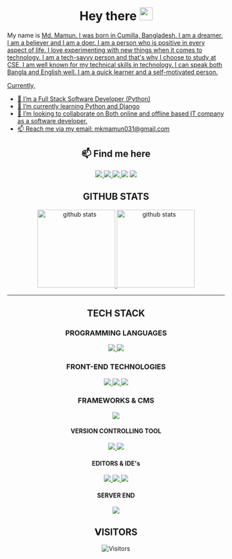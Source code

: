 <h1 align="center"> Hey there <img src="https://media.giphy.com/media/hvRJCLFzcasrR4ia7z/giphy.gif" width="30px" height="30px">  </h1>

My name is <a href="https://www.facebook.com/mkmamun111/">Md. Mamun. I was born in Cumilla, Bangladesh. I am a dreamer. I am a believer and I am a doer. I am a person who is positive in every aspect of life. I love experimenting with new things when it comes to technology. I am a tech-savvy person and that's why I choose to study at CSE. I am well known for my technical skills in technology. I can speak both Bangla and English well. I am a quick learner and a self-motivated person.

Currently,
- 👀 I’m a Full Stack Software Developer (Python)
- 🌱 I’m currently learning Python and Django
- 💞️ I’m looking to collaborate on Both online and offline based IT company as a software developer.
- 📫 Reach me via my email: mkmamun031@gmail.com

<h2 align="center">📫 Find me here</h2>
<p align="center">
    <a title="Facebook" href="https://www.facebook.com/mkmamun111/">
        <img src="https://img.shields.io/badge/-Robius%20Sani-%233b5998?style=flat-square&logo=Facebook&logoColor=ffffff" />
    </a>
    <a title="LinkedIn" href="https://www.linkedin.com/in/mdmamun99/">
        <img src="https://img.shields.io/badge/-Robius%20Sani-%230e76a8?style=flat-square&logo=Linkedin&logoColor=ffffff" />
    </a>
    <a title="Instagram" href="https://www.instagram.com/mamun_khan87/">
        <img src="https://img.shields.io/badge/-Robius%20Sani-%233f729b?style=flat-square&logo=instagram&logoColor=ffffff" />
    </a>
    <a title="Twitter"https://twitter.com/MdMamun3523">
        <img src="https://img.shields.io/badge/-Robius%20Sani-%2300acee?style=flat-square&logo=twitter&logoColor=ffffff" />
    </a>
    <a title="Github" href="https://github.com/MamunKhan71">
        <img src="https://img.shields.io/badge/-Robius%20Sani-%23211F1F?style=flat-square&logo=github" />
    </a>
</p>

<h2 align="center"> GITHUB STATS </h2>
<div align="center">
    <a href="https://github.com/Robiussani152" >
        <img height="180em" title="github stats" src="https://github-readme-stats.vercel.app/api?username=MamunKhan71&show_icons=true&theme=tokyonight&include_all_commits=true&count_private=true">
        <img height="180em" title="github stats" src="https://github-readme-stats.vercel.app/api/top-langs/?username=MamunKhan71&layout=compact&langs_count=7&theme=tokyonight">
    </a>
</div>
<hr/>
<h2 align="center"> TECH STACK </h2>

<h3 align="center"> PROGRAMMING LANGUAGES </h3>
<p align="center">
  <a title="Python" href="https://python.org/">
    <img src="https://img.shields.io/badge/python-%23777BB4.svg?&style=flat-square&logo=python&logoColor=white"/>
  </a>
  <a title="Java" href="https://docs.oracle.com/en/java/">
    <img src="https://img.shields.io/badge/Java-%23777BB4.svg?&style=flat-square&logo=javadoc&logoColor=white"/>
  </a>
</p>

<h3 align="center"> FRONT-END TECHNOLOGIES </h3>
<p align="center">

<a title="HTML5" href="https://www.w3schools.com/html/default.asp">
  <img src="https://img.shields.io/badge/HTML5%20-%23E34F26.svg?&style=flat-square&logo=html5&logoColor=white"/>
</a>
<a title="CSS3" href="https://www.w3schools.com/css/default.asp">
    <img src="https://img.shields.io/badge/CSS3%20-%231572B6.svg?&style=flat-square&logo=css3&logoColor=white"/>
</a>
<a title="JavaScript" href="https://www.javascript.com/">
    <img src="https://img.shields.io/badge/JavaScript%20-%23323330.svg?&style=flat-square&logo=javascript&logoColor=%23F7DF1E"/>
</a>
</p>

<h3 align="center"> FRAMEWORKS & CMS </h3>
<p align="center">

<a title="Flask" href="https://flask.palletsprojects.com/en/2.2.x/">
  <img src="https://img.shields.io/badge/Flask-%23777BB4.svg?&style=flat-square&logo=Flask&logoColor=white"/>
</a>
</p>

<h4 align="center"> VERSION CONTROLLING TOOL </h4>
<p align="center">
  <a title="Git" href="https://git-scm.com/">
    <img src="https://img.shields.io/badge/Git%20-%23eb4d29.svg?&style=flat-square&logo=git&logoColor=white"/>
  </a>
  <a title="Github" href="http://github.com/">
    <img src="https://img.shields.io/badge/Github%20-%23F05033.svg?&style=flat-square&logo=github&logoColor=white"/>
  </a>
</p>

<h4 align="center"> EDITORS & <span title="Intergrated Development Environment">IDE</span>'s </h4>

<p align="center">
  <a title="Pycharm Professional" href="https://www.jetbrains.com/pycharm/buy/">
    <img src="https://img.shields.io/badge/-pycharm-%23007ACC?style=flat-square&logo=pycharm&logoColor=white" />
  </a>
  <a title="VsCode" href="https://code.visualstudio.com/">
    <img src="https://img.shields.io/badge/-VSCode-%23007ACC?style=flat-square&logo=visual-studio-code&logoColor=white" />
  </a>
  <a title="Sublime Text" href="https://www.sublimetext.com/3">
    <img src="https://img.shields.io/badge/-sublime%20text-%23fa9931?style=flat-square&logo=sublime-text&logoColor=white" />
  </a>
</p>

<h4 align="center"> SERVER END </h4>

<p align="center">
  <a title="Xampp" href="https://www.apachefriends.org/">
    <img src="https://img.shields.io/badge/-Xampp-%23007ACC?style=flat-square&logo=xampp&logoColor=white"/>
  </a>
</p>
<h2 align="center"> 𝗩ISITORS </h2>
<p align="center">
    <img title="Visitors" src="https://visitor-badge.glitch.me/badge?page_id=MamunKhan71" />
</p>

